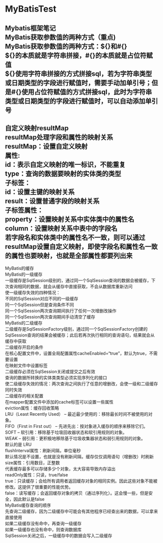 # MyBatisTest
Mybatis框架笔记  
MyBatis获取参数值的两种方式（重点)  
MyBatis获取参数值的两种方式：${}和#{}  
${}的本质就是字符串拼接，#{}的本质就是占位符赋值  
${}使用字符串拼接的方式拼接sql，若为字符串类型或日期类型的字段进行赋值时，需要手动加单引号；但是#{}使用占位符赋值的方式拼接sql，此时为字符串类型或日期类型的字段进行赋值时，可以自动添加单引号  
-----------------------------------------------------------------------------------------------------------------------------------------------------------------------------------------
自定义映射resultMap  
resultMap处理字段和属性的映射关系  
resultMap：设置自定义映射  
属性:  
id：表示自定义映射的唯一标识，不能重复  
type：查询的数据要映射的实体类的类型  
子标签：  
id：设置主键的映射关系  
result：设置普通字段的映射关系  
子标签属性：  
property：设置映射关系中实体类中的属性名  
column：设置映射关系中表中的字段名  
若字段名和实体类中的属性名不一致，则可以通过resultMap设置自定义映射，即使字段名和属性名一致的属性也要映射，也就是全部属性都要列出来  
<resultMap id="empResultMap" type="Emp">  
-------------------------------------------------------------------------------------------------------------------------------------------------------------------------- 
MyBatis的缓存  
MyBatis的一级缓存  
一级缓存是SqlSession级别的，通过同一个SqlSession查询的数据会被缓存，下次查询相同的数据，就会从缓存中直接获取，不会从数据库重新访问  
使一级缓存失效的四种情况：  
不同的SqlSession对应不同的一级缓存  
同一个SqlSession但是查询条件不同  
同一个SqlSession两次查询期间执行了任何一次增删改操作  
同一个SqlSession两次查询期间手动清空了缓存  
MyBatis的二级缓存  
二级缓存是SqlSessionFactory级别，通过同一个SqlSessionFactory创建的SqlSession查询的结果会被缓存；此后若再次执行相同的查询语句，结果就会从缓存中获取  
二级缓存开启的条件  
在核心配置文件中，设置全局配置属性cacheEnabled=“true”，默认为true，不需要设置  
在映射文件中设置标签  
二级缓存必须在SqlSession关闭或提交之后有效  
查询的数据所转换的实体类类型必须实现序列化的接口  
使二级缓存失效的情况：两次查询之间执行了任意的增删改，会使一级和二级缓存同时失效  
二级缓存的相关配置  
在mapper配置文件中添加的cache标签可以设置一些属性  
eviction属性：缓存回收策略  
LRU（Least Recently Used） – 最近最少使用的：移除最长时间不被使用的对象。  
FIFO（First in First out） – 先进先出：按对象进入缓存的顺序来移除它们。  
SOFT – 软引用：移除基于垃圾回收器状态和软引用规则的对象。  
WEAK – 弱引用：更积极地移除基于垃圾收集器状态和弱引用规则的对象。  
默认的是 LRU  
flushInterval属性：刷新间隔，单位毫秒  
默认情况是不设置，也就是没有刷新间隔，缓存仅仅调用语句（增删改）时刷新  
size属性：引用数目，正整数  
代表缓存最多可以存储多少个对象，太大容易导致内存溢出  
readOnly属性：只读，true/false  
true：只读缓存；会给所有调用者返回缓存对象的相同实例。因此这些对象不能被修改。这提供了很重要的性能优势。  
false：读写缓存；会返回缓存对象的拷贝（通过序列化）。这会慢一些，但是安全，因此默认是false  
MyBatis缓存查询的顺序  
先查询二级缓存，因为二级缓存中可能会有其他程序已经查出来的数据，可以拿来直接使用  
如果二级缓存没有命中，再查询一级缓存  
如果一级缓存也没有命中，则查询数据库  
SqlSession关闭之后，一级缓存中的数据会写入二级缓存  
